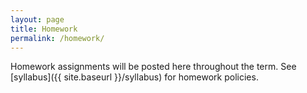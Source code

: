 ```yaml
---
layout: page
title: Homework
permalink: /homework/
---
```


Homework assignments will be posted here throughout the term.
See [syllabus]({{ site.baseurl }}/syllabus) for homework policies.

<!-- - [Assignment 1]({{ site.baseurl }}/assignments/Assignment01.pdf), out 1/28/2016, due 2/9/2016
- [Assignment 2]({{ site.baseurl }}/assignments/Assignment02.pdf), out 2/11/2016, due 2/18/2016
- [Assignment 3 (in Jupyter notebook format)]({{ site.baseurl }}/assignments/Assignment03.ipynb), out 2/23/2016, due 3/3/2016
- [Assignment 4 (in Jupyter notebook format)]({{ site.baseurl }}/assignments/Assignment04.ipynb), out 3/8/2016, due 3/24/2016
- Assignment 5 [in Jupyter notebook format]({{ site.baseurl }}/assignments/Assignment05.ipynb) or [as plain web page]({{ site.baseurl }}/assignments/Assignment05.html), out 4/5/2016, due 4/14/2016 -->
